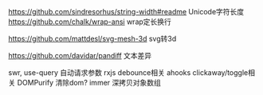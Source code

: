 https://github.com/sindresorhus/string-width#readme Unicode字符长度
https://github.com/chalk/wrap-ansi wrap定长换行

https://github.com/mattdesl/svg-mesh-3d svg转3d

https://github.com/davidar/pandiff 文本差异

swr, use-query 自动请求参数
rxjs debounce相关
ahooks clickaway/toggle相关
DOMPurify 清除dom?
immer 深拷贝对象数组

